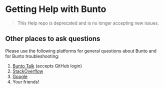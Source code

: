 # Getting Help with Bunto
> This Help repo is deprecated and is no longer accepting new issues.

## Other places to ask questions

Please use the following platforms for general questions about Bunto and for Bunto troubleshooting:

1. [Bunto Talk](https://bunto.github.io/talk/) (accepts GitHub login)
2. [StackOverflow](https://stackoverflow.com/questions/tagged/bunto)
3. [Google](https://www.google.de/?q=site:github.com+bunto)
4. Your friends!
